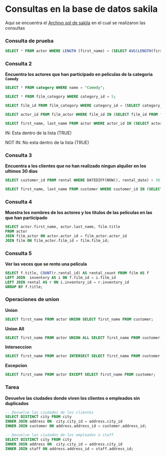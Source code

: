 # Consultas en la base de datos sakila

Aqui se encuentra el [Archivo sql de sakila](sakila.sql) en el cual se realizaron las consultas


### Consulta de prueba

```sql
SELECT * FROM actor WHERE LENGTH (first_name) > (SELECT AVG(LENGTH(first_name)) FROM actor);
```

### Consulta 2
**Encuentra los actores que han participado en peliculas de la categoria `Comedy`**
```sql
SELECT * FROM category WHERE name = "Comedy";

SELECT * FROM film_category WHERE category_id = 5;

SELECT film_id FROM film_category WHERE category_id = (SELECT category_id FROM category WHERE name = "Comedy");

SELECT actor_id FROM film_actor WHERE film_id IN (SELECT film_id FROM film_category WHERE category_id = (SELECT category_id FROM category WHERE name = "Comedy"));

SELECT first_name, last_name FROM actor WHERE actor_id IN (SELECT actor_id FROM film_actor WHERE film_id IN (SELECT film_id FROM film_category WHERE category_id = (SELECT category_id FROM category WHERE name = "Comedy")));
```

IN: Esta dentro de la lista (TRUE)

NOT IN: No esta dentro de la lista (TRUE)

### Consulta 3
**Encuentra a los clientes que no han realizado ningun alquiler en los ultimos 30 dias**
```sql
SELECT customer_id FROM rental WHERE DATEDIFF(NOW(), rental_date) > 30; 

SELECT first_name, last_name FROM customer WHERE customer_id IN (SELECT customer_id FROM rental WHERE DATEDIFF(NOW(), rental_date) > 30);
```

### Consulta 4
**Muestra los nombres de los actores y los titulos de las peliculas en las que han participado**
```sql
SELECT actor.first_name, actor.last_name, film.title
FROM actor
JOIN film_actor ON actor.actor_id = film_actor.actor_id
JOIN film ON film_actor.film_id = film.film_id;
```

### Consulta 5
**Ver las veces que se rento una pelicula**
```sql
SELECT f.title, COUNT(r.rental_id) AS rental_count FROM film AS f
LEFT JOIN  inventory AS i ON f.film_id = i.film_id
LEFT JOIN rental AS r ON i.inventory_id = r.inventory_id
GROUP BY f.title;
```

### Operaciones de union
**Union**
```sql
SELECT first_name FROM actor UNION SELECT first_name FROM customer;
```

**Union All**
```sql
SELECT first_name FROM actor UNION ALL SELECT first_name FROM customer;
```

**Interseccion**
```sql
SELECT first_name FROM actor INTERSECT SELECT first_name FROM customer;
```
**Excepcion**
```sql
SELECT first_name FROM actor EXCEPT SELECT first_name FROM customer;
```

### Tarea

**Devuelve las ciudades donde viven los clientes o empleados sin duplicados**
```sql
-- Devuelve las ciudades de los clientes
SELECT DISTINCT city FROM city 
INNER JOIN address ON  city.city_id = address.city_id
INNER JOIN customer ON address.address_id = customer.address_id;

-- Devuelve las ciudades de los empleados o staff
SELECT DISTINCT city FROM city 
INNER JOIN address ON  city.city_id = address.city_id
INNER JOIN staff ON address.address_id = staff.address_id;
```